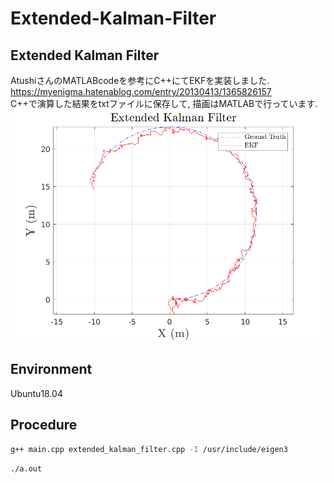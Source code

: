 # Extended-Kalman-Filter
## Extended Kalman Filter  
AtushiさんのMATLABcodeを参考にC++にてEKFを実装しました.
https://myenigma.hatenablog.com/entry/20130413/1365826157  
C++で演算した結果をtxtファイルに保存して, 描画はMATLABで行っています.
![EKF](https://github.com/Ramune6110/Extended-Kalman-Filter/blob/master/Extended_Kalman_Filter.png)
## Environment
Ubuntu18.04
## Procedure
```bash
g++ main.cpp extended_kalman_filter.cpp -I /usr/include/eigen3
```
```bash
./a.out
```


